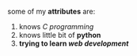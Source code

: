 some of my **attributes** are:
1. knows _C programming_
2. knows little bit of **python**
3. **trying to learn _web development_**
